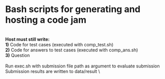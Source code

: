 # Bash scripts for generating and hosting a code jam
\
**Host must still write:** \
    **1)** Code for test cases (executed with comp_test.sh) \
    **2)** Code for answers to test cases (executed with comp_ans.sh) \
    **3)** Question \
\
Run exec.sh with submission file path as argument to evaluate submission \
Submission results are written to data/result \
